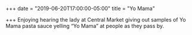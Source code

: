 +++
date = "2019-06-20T17:00:00-05:00"
title = "Yo Mama"

+++
Enjoying hearing the lady at Central Market giving out samples of Yo Mama pasta sauce yelling “Yo Mama” at people as they pass by.